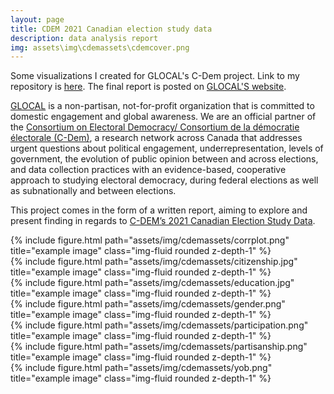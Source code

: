 ```yaml
---
layout: page
title: CDEM 2021 Canadian election study data
description: data analysis report
img: assets\img\cdemassets\cdemcover.png
---
```

Some visualizations I created for GLOCAL's C-Dem project. Link to my repository is [here](https://github.com/zrrainer/Cdem?tab=readme-ov-file). The final report is posted on [GLOCAL'S website](https://glocalfoundation.ca/reports).

[GLOCAL](https://glocalfoundation.ca/) is a non-partisan, not-for-profit organization that is committed to domestic engagement and global awareness. We are an official partner of the [Consortium on Electoral Democracy/ Consortium de la démocratie électorale (C-Dem)](https://c-dem.ca/), a research network across Canada that addresses urgent questions about political engagement, underrepresentation, levels of government, the evolution of public opinion between and across elections, and data collection practices with an evidence-based, cooperative approach to studying electoral democracy, during federal elections as well as subnationally and between elections.

This project comes in the form of a written report, aiming to explore and present finding in regards to [C-DEM’s 2021 Canadian Election Study Data](https://borealisdata.ca/dataset.xhtml?persistentId=doi:10.5683/SP3/MMXTFC). 


<div class="row">
    <div class="col-sm mt-3 mt-md-0">
        {% include figure.html path="assets/img/cdemassets/corrplot.png" title="example image" class="img-fluid rounded z-depth-1" %}
    </div>
</div>

<div class="row">
    <div class="col-sm mt-3 mt-md-0">
        {% include figure.html path="assets/img/cdemassets/citizenship.jpg" title="example image" class="img-fluid rounded z-depth-1" %}
    </div>
</div>

<div class="row">
    <div class="col-sm mt-3 mt-md-0">
        {% include figure.html path="assets/img/cdemassets/education.jpg" title="example image" class="img-fluid rounded z-depth-1" %}
    </div>
</div>


<div class="row">
    <div class="col-sm mt-3 mt-md-0">
        {% include figure.html path="assets/img/cdemassets/gender.png" title="example image" class="img-fluid rounded z-depth-1" %}
    </div>
</div>


<div class="row">
    <div class="col-sm mt-3 mt-md-0">
        {% include figure.html path="assets/img/cdemassets/participation.png" title="example image" class="img-fluid rounded z-depth-1" %}
    </div>
</div>

<div class="row">
    <div class="col-sm mt-3 mt-md-0">
        {% include figure.html path="assets/img/cdemassets/partisanship.png" title="example image" class="img-fluid rounded z-depth-1" %}
    </div>
</div>

<div class="row">
    <div class="col-sm mt-3 mt-md-0">
        {% include figure.html path="assets/img/cdemassets/yob.png" title="example image" class="img-fluid rounded z-depth-1" %}
    </div>
</div>
